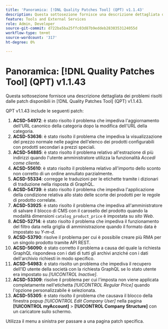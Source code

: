 ```yaml
---
title: 'Panoramica: [!DNL Quality Patches Tool] (QPT) v1.1.43'
description: Questa sottosezione fornisce una descrizione dettagliata dei problemi risolti dalle patch disponibili in  [!DNL Quality Patches Tool] (QPT) v1.1.43.
feature: Tools and External Services
role: Admin, Developer
source-git-commit: d722ba5ba25ffc03d87b9eddeb2830353124055d
workflow-type: tm+mt
source-wordcount: '317'
ht-degree: 0%

---
```


# Panoramica: [!DNL Quality Patches Tool] (QPT) v1.1.43

Questa sottosezione fornisce una descrizione dettagliata dei problemi risolti dalle patch disponibili in [!DNL Quality Patches Tool] (QPT) v1.1.43.

QPT v1.1.43 include le seguenti patch:

1. **ACSD-54972**: è stato risolto il problema che impediva l&#39;aggiornamento dell&#39;URL canonico della categoria dopo la modifica dell&#39;URL della categoria.
1. **ACSD-53636**: è stato risolto il problema che impediva la visualizzazione del prezzo normale nelle pagine dell&#39;elenco dei prodotti configurabili con prodotti secondari a prezzi speciali.
1. **ACSD-54885**: è stato risolto il problema relativo all&#39;estrazione di più indirizzi quando l&#39;utente amministratore utilizza la funzionalità *Accedi come cliente*.
1. **ACSD-55610**: è stato risolto il problema relativo all&#39;importo dello sconto non corretto di un ordine annullato parzialmente.
1. **ACSD-55334**: corregge le traduzioni per le etichette tramite i dizionari di traduzione nella risposta di GraphQL.
1. **ACSD-54739**: è stato risolto il problema che impediva l&#39;applicazione della condizione relativa allo stato delle scorte dei prodotti per le regole di prodotto correlate.
1. **ACSD-53925**: è stato risolto il problema che impediva all&#39;amministratore di salvare il blocco di CMS con il carosello del prodotto quando la modalità dimensioni `catalog_product_price` è impostata su *sito Web*.
1. **ACSD-52714**: è stato risolto il problema che impediva il funzionamento del filtro data nella griglia di amministrazione quando il formato data è impostato su *Y-m-d*.
1. **ACSD-53790**: risolve il problema per cui è possibile creare più RMA per un singolo prodotto tramite API REST.
1. **ACSD-56090**: è stato corretto il problema a causa del quale la richiesta GraphQL rispondeva con i dati di tutti gli archivi anziché con i dati dell&#39;archivio richiesti in modo specifico.
1. **ACSD-54983**: è stato risolto un problema che impediva il recupero dell&#39;ID utente della società con la richiesta GraphQL se lo stato utente era impostato su *[!UICONTROL Inactive]*.
1. **ACSD-53309**: risolve il problema per cui l&#39;imposta non viene applicata completamente nell&#39;etichetta *[!UICONTROL Regular Price]* quando l&#39;opzione personalizzabile è selezionata.
1. **ACSD-55305**: è stato risolto il problema che causava il blocco della finestra popup *[!UICONTROL Edit Company User]* nella pagina **[!UICONTROL myAccount]** > **[!UICONTROL Company Structure]** con un caricatore sullo schermo.

Utilizza il menu a sinistra per passare a una pagina patch specifica.
